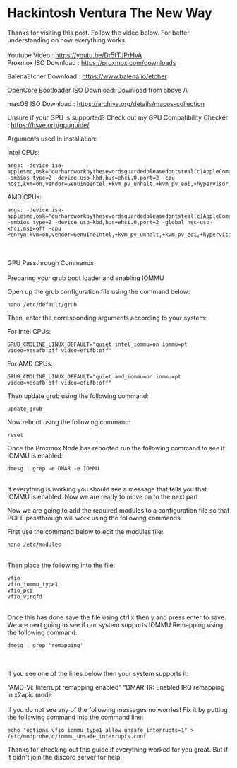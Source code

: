 # Hackintosh Ventura The New Way
Thanks for visiting this post. Follow the video below. For better understanding on how everything works.<br>
<br>
Youtube Video : https://youtu.be/Dr5fTJPrHvA
<br>
Proxmox ISO Download : https://proxmox.com/downloads

BalenaEtcher Download : https://www.balena.io/etcher

OpenCore Bootloader ISO Download: Download from above /\

macOS ISO Download : https://archive.org/details/macos-collection

Unsure if your GPU is supported? Check out my GPU Compatibility Checker : https://hsve.org/gpuguide/ <br>

Arguments used in installation:

Intel CPUs:
```
args: -device isa-applesmc,osk="ourhardworkbythesewordsguardedpleasedontsteal(c)AppleComputerInc" -smbios type=2 -device usb-kbd,bus=ehci.0,port=2 -cpu host,kvm=on,vendor=GenuineIntel,+kvm_pv_unhalt,+kvm_pv_eoi,+hypervisor,+invtsc
```
AMD CPUs:
```
args: -device isa-applesmc,osk="ourhardworkbythesewordsguardedpleasedontsteal(c)AppleComputerInc" -smbios type=2 -device usb-kbd,bus=ehci.0,port=2 -global nec-usb-xhci.msi=off -cpu Penryn,kvm=on,vendor=GenuineIntel,+kvm_pv_unhalt,+kvm_pv_eoi,+hypervisor,+invtsc,+pcid,+ssse3,+sse4.2,+popcnt,+avx,+avx2,+aes,+fma,+fma4,+bmi1,+bmi2,+xsave,+xsaveopt,check
```
 <br>
 <br>
GPU Passthrough Commands <br>
<br>
Preparing your grub boot loader and enabling IOMMU <br>

Open up the grub configuration file using the command below:
```
nano /etc/default/grub
```
Then, enter the corresponding arguments according to your system:

For Intel CPUs:
```
GRUB_CMDLINE_LINUX_DEFAULT="quiet intel_iommu=on iommu=pt video=vesafb:off video=efifb:off"
```
For AMD CPUs:
```
GRUB_CMDLINE_LINUX_DEFAULT="quiet amd_iommu=on iommu=pt video=vesafb:off video=efifb:off"
```
Then update grub using the following command: <br>
```
update-grub
```
Now reboot using the following command:
```
reset
```
Once the Proxmox Node has rebooted run the following command to see if IOMMU is enabled:
```
dmesg | grep -e DMAR -e IOMMU
```
<br /> If everything is working you should see a message that tells you that IOMMU is enabled. Now we are ready to move on to the next part

Now we are going to add the required modules to a configuration file so that PCI-E passthrough will work using the following commands:

First use the command below to edit the modules file: <br />
```
nano /etc/modules
```
<br>
Then place the following into the file: 
<br />

```
vfio
vfio_iommu_type1
vfio_pci
vfio_virqfd
```
<br>
Once this has done save the file using ctrl x then y and press enter to save.
<br>
We are next going to see if our system supports IOMMU Remapping using the following command: <br>

```
dmesg | grep 'remapping'
```
<br>
<br>If you see one of the lines below then your system supports it: <br>

“AMD-Vi: Interrupt remapping enabled”
“DMAR-IR: Enabled IRQ remapping in x2apic mode <br>
<br>If you do not see any of the following messages no worries! Fix it by putting the following command into the command line: <br>
```
echo "options vfio_iommu_type1 allow_unsafe_interrupts=1" > /etc/modprobe.d/iommu_unsafe_interrupts.conf
```
Thanks for checking out this guide if everything worked for you great. But if it didn't join the discord server for help!